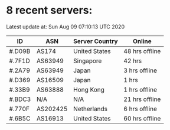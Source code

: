 # 8 recent servers:

Latest update at: Sun Aug 09 07:10:13 UTC 2020

| ID | ASN | Server Country | Online |
| -- | --- | -------------- | ------ |
| #.D09B | AS174 | United States | 48 hrs offline |
| #.7F1D | AS63949 | Singapore | 42 hrs |
| #.2A79 | AS63949 | Japan | 3 hrs offline |
| #.D369 | AS16509 | Japan | 1 hrs |
| #.33B9 | AS63888 | Hong Kong | 1 hrs offline |
| #.BDC3 | N/A | N/A | 21 hrs offline |
| #.770F | AS202425 | Netherlands | 6 hrs offline |
| #.6B5C | AS16913 | United States | 60 hrs offline |

